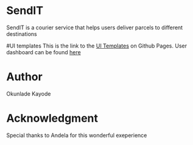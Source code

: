 # SendIT
SendIT is a courier service that helps users deliver parcels to different destinations

#UI templates
This is the link to the [UI Templates](https://kayroy247.github.io/SendIT/) on Github Pages.
User dashboard can be found [here](https://kayroy247.github.io/SendIT/UI/userDashboard.html)

# Author
Okunlade Kayode

# Acknowledgment
Special thanks to Andela for this wonderful exeperience



